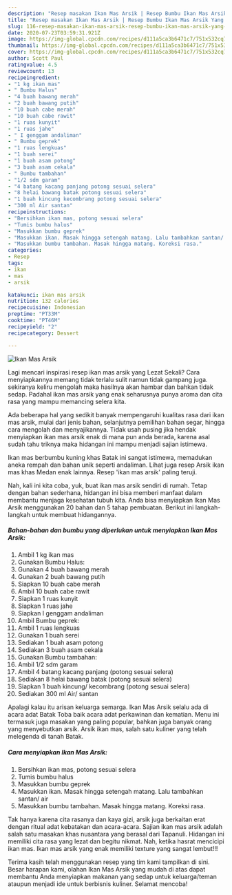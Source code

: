 ```yaml
---
description: "Resep masakan Ikan Mas Arsik | Resep Bumbu Ikan Mas Arsik Yang Bisa Manjain Lidah"
title: "Resep masakan Ikan Mas Arsik | Resep Bumbu Ikan Mas Arsik Yang Bisa Manjain Lidah"
slug: 116-resep-masakan-ikan-mas-arsik-resep-bumbu-ikan-mas-arsik-yang-bisa-manjain-lidah
date: 2020-07-23T03:59:31.921Z
image: https://img-global.cpcdn.com/recipes/d111a5ca3b6471c7/751x532cq70/ikan-mas-arsik-foto-resep-utama.jpg
thumbnail: https://img-global.cpcdn.com/recipes/d111a5ca3b6471c7/751x532cq70/ikan-mas-arsik-foto-resep-utama.jpg
cover: https://img-global.cpcdn.com/recipes/d111a5ca3b6471c7/751x532cq70/ikan-mas-arsik-foto-resep-utama.jpg
author: Scott Paul
ratingvalue: 4.5
reviewcount: 13
recipeingredient:
- "1 kg ikan mas"
- " Bumbu Halus"
- "4 buah bawang merah"
- "2 buah bawang putih"
- "10 buah cabe merah"
- "10 buah cabe rawit"
- "1 ruas kunyit"
- "1 ruas jahe"
- " I genggam andaliman"
- " Bumbu geprek"
- "1 ruas lengkuas"
- "1 buah serei"
- "1 buah asam potong"
- "3 buah asam cekala"
- " Bumbu tambahan"
- "1/2 sdm garam"
- "4 batang kacang panjang potong sesuai selera"
- "8 helai bawang batak potong sesuai selera"
- "1 buah kincung kecombrang potong sesuai selera"
- "300 ml Air santan"
recipeinstructions:
- "Bersihkan ikan mas, potong sesuai selera"
- "Tumis bumbu halus"
- "Masukkan bumbu geprek"
- "Masukkan ikan. Masak hingga setengah matang. Lalu tambahkan santan/ air"
- "Masukkan bumbu tambahan. Masak hingga matang. Koreksi rasa."
categories:
- Resep
tags:
- ikan
- mas
- arsik

katakunci: ikan mas arsik 
nutrition: 132 calories
recipecuisine: Indonesian
preptime: "PT33M"
cooktime: "PT46M"
recipeyield: "2"
recipecategory: Dessert

---
```



![Ikan Mas Arsik](https://img-global.cpcdn.com/recipes/d111a5ca3b6471c7/751x532cq70/ikan-mas-arsik-foto-resep-utama.jpg)

Lagi mencari inspirasi resep ikan mas arsik yang Lezat Sekali? Cara menyiapkannya memang tidak terlalu sulit namun tidak gampang juga. sekiranya keliru mengolah maka hasilnya akan hambar dan bahkan tidak sedap. Padahal ikan mas arsik yang enak seharusnya punya aroma dan cita rasa yang mampu memancing selera kita.

Ada beberapa hal yang sedikit banyak mempengaruhi kualitas rasa dari ikan mas arsik, mulai dari jenis bahan, selanjutnya pemilihan bahan segar, hingga cara mengolah dan menyajikannya. Tidak usah pusing jika hendak menyiapkan ikan mas arsik enak di mana pun anda berada, karena asal sudah tahu triknya maka hidangan ini mampu menjadi sajian istimewa.

Ikan mas berbumbu kuning khas Batak ini sangat istimewa, memadukan aneka rempah dan bahan unik seperti andaliman. Lihat juga resep Arsik ikan mas khas Medan enak lainnya. Resep &#39;ikan mas arsik&#39; paling teruji.


Nah, kali ini kita coba, yuk, buat ikan mas arsik sendiri di rumah. Tetap dengan bahan sederhana, hidangan ini bisa memberi manfaat dalam membantu menjaga kesehatan tubuh kita. Anda bisa menyiapkan Ikan Mas Arsik menggunakan 20 bahan dan 5 tahap pembuatan. Berikut ini langkah-langkah untuk membuat hidangannya.

<!--inarticleads1-->

##### Bahan-bahan dan bumbu yang diperlukan untuk menyiapkan Ikan Mas Arsik:

1. Ambil 1 kg ikan mas
1. Gunakan  Bumbu Halus:
1. Gunakan 4 buah bawang merah
1. Gunakan 2 buah bawang putih
1. Siapkan 10 buah cabe merah
1. Ambil 10 buah cabe rawit
1. Siapkan 1 ruas kunyit
1. Siapkan 1 ruas jahe
1. Siapkan  I genggam andaliman
1. Ambil  Bumbu geprek:
1. Ambil 1 ruas lengkuas
1. Gunakan 1 buah serei
1. Sediakan 1 buah asam potong
1. Sediakan 3 buah asam cekala
1. Gunakan  Bumbu tambahan:
1. Ambil 1/2 sdm garam
1. Ambil 4 batang kacang panjang (potong sesuai selera)
1. Sediakan 8 helai bawang batak (potong sesuai selera)
1. Siapkan 1 buah kincung/ kecombrang (potong sesuai selera)
1. Sediakan 300 ml Air/ santan


Apalagi kalau itu arisan keluarga semarga. Ikan Mas Arsik selalu ada di acara adat Batak Toba baik acara adat perkawinan dan kematian. Menu ini termasuk juga masakan yang paling popular, bahkan juga banyak orang yang menyebutkan arsik. Arsik ikan mas, salah satu kuliner yang telah melegenda di tanah Batak. 

<!--inarticleads2-->

##### Cara menyiapkan Ikan Mas Arsik:

1. Bersihkan ikan mas, potong sesuai selera
1. Tumis bumbu halus
1. Masukkan bumbu geprek
1. Masukkan ikan. Masak hingga setengah matang. Lalu tambahkan santan/ air
1. Masukkan bumbu tambahan. Masak hingga matang. Koreksi rasa.


Tak hanya karena cita rasanya dan kaya gizi, arsik juga berkaitan erat dengan ritual adat kebatakan dan acara-acara. Sajian ikan mas arsik adalah salah satu masakan khas nusantara yang berasal dari Tapanuli. Hidangan ini memiliki cita rasa yang lezat dan begitu nikmat. Nah, ketika hasrat mencicipi ikan mas. Ikan mas arsik yang enak memiliki texture yang sangat lembut!!! 

Terima kasih telah menggunakan resep yang tim kami tampilkan di sini. Besar harapan kami, olahan Ikan Mas Arsik yang mudah di atas dapat membantu Anda menyiapkan makanan yang sedap untuk keluarga/teman ataupun menjadi ide untuk berbisnis kuliner. Selamat mencoba!
